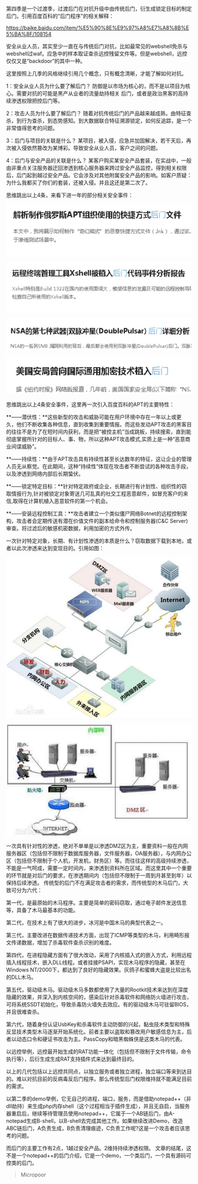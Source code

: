 第四季是一个过渡季，过渡后门在对抗升级中由传统后门，衍生成锁定目标的制定后门。引用百度百科的“后门程序"的相关解释：  

https://baike.baidu.com/item/%E5%90%8E%E9%97%A8%E7%A8%8B%E5%BA%8F/108154  

安全从业人员，其实至少一直在与传统后门对抗，比如最常见的webshell免杀与webshell过waf。应急中的样本取证查杀远控残留文件等。但是webshell，远控仅仅又是“backdoor”的其中一种。

这里按照上几季的风格继续引用几个概念，只有概念清晰，才能了解如何对抗。

1：安全从业人员为什么要了解后门？
防御是以市场为核心的，而不是以项目为核心。需要对抗的可能是黑产从业者的流量劫持相关
后门，或者是政治黑客的高持续渗透权限把控后门等。

2：攻击人员为什么要了解后门？
随着对抗传统后门的产品越来越成熟，由特征查杀，到行为查杀，到态势感知。到大数据联合特征溯源锁定，如何反追踪，是一个非常值得思考的问题。

3：后门与项目的关联是什么？
某项目，被入侵，应急并加固解决，若干天后，再次被入侵依然篡改为某博彩。导致安全从业人员，客户之间的问题。

4：后门与安全产品的关联是什么？
某客户购买某安全产品套装，在实战中，一般由非重点关注服务器迂回渗透到核心服务器来跨过安全产品监控，得到相关权限后，后门起到越过安全产品。它会涉及对其他附属安全产品的影响。如客户质疑：为什么我都买了你们的套装，还被入侵。并且这还是第二次了。

思维跳出以上4条，来看下进一年的部分相关安全事件：  

![](media/df3613fba39b2e12f4468efe53262e8f.jpg)

![](media/27fae96ce75d6b1614e5033ff285c4dc.jpg)

![](media/9585fc63c8b91af89f4bc83cf0731305.jpg)  

![](media/397f5aed69e279eb6c30555f8225ee92.jpg)

思维跳出以上4条安全事件，这里再一次引入百度百科的APT的主要特性：

**——潜伏性：**这些新型的攻击和威胁可能在用户环境中存在一年以上或更久，他们不断收集各种信息，直到收集到重要情报。而这些发动APT攻击的黑客目的往往不是为了在短时间内获利，而是把“被控主机”当成跳板，持续搜索，直到能彻底掌握所针对的目标人、事、物，所以这种APT攻击模式,实质上是一种“恶意商业间谍威胁”。

**——持续性：**由于APT攻击具有持续性甚至长达数年的特征，这让企业的管理人员无从察觉。在此期间，这种“持续性”体现在攻击者不断尝试的各种攻击手段，以及渗透到网络内部后长期蛰伏。

**——锁定特定目标：**针对特定政府或企业，长期进行有计划性、组织性的窃取情报行为,针对被锁定对象寄送几可乱真的社交工程恶意邮件，如冒充客户的来信,取得在计算机植入恶意软件的第一个机会。

**——安装远程控制工具：**攻击者建立一个类似僵尸网络Botnet的远程控制架构，攻击者会定期传送有潜在价值文件的副本给命令和控制服务器(C&C Server)审查。将过滤后的敏感机密数据，利用加密的方式外传。

一次针对特定对象，长期、有计划性渗透的本质是什么？窃取数据下载到本地，或者以此次渗透来达到变现目的。引用如图：

![](media/13f06d366af1efb0e2ca128107bbc7be.jpg)

![](media/4b3ab99681d5270a521d6c752b4104bb.jpg)

一次具有针对性的渗透，绝对不单单是以渗透DMZ区为主，重要资料一般在内网服务器区（包括但不限制于数据库服务器，文件服务器，OA服务器），与内网办公区（包括但不限制于个人机，开发机，财务区）等。而往往这样的高级持续渗透，不能是一气呵成，需要一定时间内，来渗透到资料所在区域。而这里其中一个重要的环节就是对后门的要求，在渗透期间内（包括但不限制于一周到月甚至到年）以保持后续渗透。
传统型的后门不在满足攻击者的需求，而传统型的木马后门，大致可分为六代：

第一代，是最原始的木马程序。主要是简单的密码窃取，通过电子邮件发送信息等，具备了木马最基本的功能。

第二代，在技术上有了很大的进步，冰河是中国木马的典型代表之一。

第三代，主要改进在数据传递技术方面，出现了ICMP等类型的木马，利用畸形报文传递数据，增加了杀毒软件查杀识别的难度。

第四代，在进程隐藏方面有了很大改动，采用了内核插入式的嵌入方式，利用远程插入线程技术，嵌入DLL线程。或者挂接PSAPI，实现木马程序的隐藏，甚至在Windows NT/2000下，都达到了良好的隐藏效果。灰鸽子和蜜蜂大盗是比较出名的DLL木马。

第五代，驱动级木马。驱动级木马多数都使用了大量的Rootkit技术来达到在深度隐藏的效果，并深入到内核空间的，感染后针对杀毒软件和网络防火墙进行攻击，可将系统SSDT初始化，导致杀毒防火墙失去效应。有的驱动级木马可驻留BIOS，并且很难查杀。

第六代，随着身份认证UsbKey和杀毒软件主动防御的兴起，黏虫技术类型和特殊反显技术类型木马逐渐开始系统化。前者主要以盗取和篡改用户敏感信息为主，后者以动态口令和硬证书攻击为主。PassCopy和暗黑蜘蛛侠是这类木马的代表。

以远控举例，远控最开始生成的RAT功能一体化（包括但不限制于文件传输，命令执行等），后衍生成生成RAT支持插件式来达到最终目的。

以上的几代包括以上远控共同点，以独立服务或者独立进程，独立端口等来到达目的。难以对抗目前的反病毒反后门程序。那么传统型后门权限维持就不能满足目前的需求。

以第二季的demo举例，它无自己的进程，端口，服务，而是借助notepad++（非dll劫持）来生成php内存shell（这个过程相当于插件生成），并且无自启，当服务器重启后，继续等待管理员使用notepad++，它属于一个AB链后门，由A-notepad生成B-shell，以B-shell去完成其他工作。如果继续改进Demo，改造ABC链后门，A负责生成，B负责清理痕迹，C负责工作呢?这是一个攻击者应该思考的问题。

而后门的主要工作有2点，1越过安全产品。2维持持续渗透权限。
文章的结尾，这不是一个notepad++的后门介绍，它是一个demo，一个类后门，一个具有源码可控类的后门。

>   Micropoor
